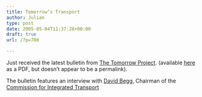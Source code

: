```yaml
---
title: Tomorrow’s Transport
author: Julian
type: post
date: 2005-05-04T11:37:28+00:00
draft: true
url: /?p=708

---
```

Just received the latest bulletin from [The Tomorrow Project][1]. (available [here][2] as a PDF, but doesn&#8217;t appear to be a permalink).

The bulletin features an interview with [David Begg][3], Chairman of the [Commission for Integrated Transport][4]

 [1]: http://www.tomorrowproject.net/
 [2]: http://www.tomorrowproject.net/images/bulletin.pdf
 [3]: http://www.rgu.ac.uk/abs/staff/page.cfm?pge=5910
 [4]: http://www.cfit.gov.uk/index.htm